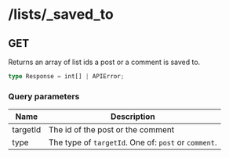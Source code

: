 # /lists/\_saved_to

## GET

Returns an array of list ids a post or a comment is saved to.

```ts
type Response = int[] | APIError;
```

### Query parameters

| Name     | Description                                          |
| -------- | ---------------------------------------------------- |
| targetId | The id of the post or the comment                    |
| type     | The type of `targetId`. One of: `post` or `comment`. |
